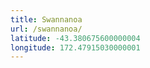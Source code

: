```yaml
---
title: Swannanoa
url: /swannanoa/
latitude: -43.380675600000004
longitude: 172.47915030000001
---
```

